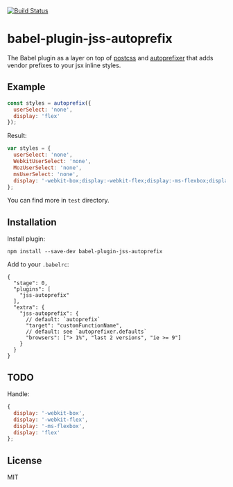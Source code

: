 [![Build Status](https://travis-ci.org/arsemyonov/babel-plugin-jss-autoprefix.svg)](https://travis-ci.org/arsemyonov/babel-plugin-jss-autoprefix)

# babel-plugin-jss-autoprefix

The Babel plugin as a layer on top of [postcss](https://github.com/postcss/postcss) and [autoprefixer](https://github.com/postcss/autoprefixer) that adds vendor prefixes to your jsx inline styles.

## Example

```javascript
const styles = autoprefix({
  userSelect: 'none',
  display: 'flex'
});
```

Result:

```javascript
var styles = {
  userSelect: 'none',
  WebkitUserSelect: 'none',
  MozUserSelect: 'none',
  msUserSelect: 'none',
  display: '-webkit-box;display:-webkit-flex;display:-ms-flexbox;display:flex'
};
```

You can find more in `test` directory.

## Installation

Install plugin:
```
npm install --save-dev babel-plugin-jss-autoprefix
```

Add to your `.babelrc`:

```
{
  "stage": 0,
  "plugins": [
    "jss-autoprefix"
  ],
  "extra": {
    "jss-autoprefix": {
      // default: `autoprefix`
      "target": "customFunctionName",
      // default: see `autoprefixer.defaults`
      "browsers": ["> 1%", "last 2 versions", "ie >= 9"]
    }
  }
}
```

## TODO

Handle:

```javascript
{
  display: '-webkit-box',
  display: '-webkit-flex',
  display: '-ms-flexbox',
  display: 'flex'
};
```

## License

MIT
